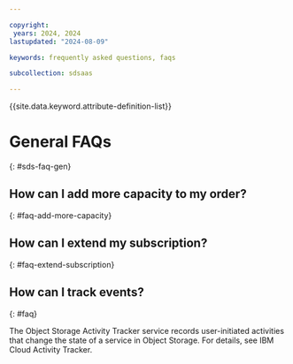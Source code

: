 ```yaml
---

copyright:
 years: 2024, 2024
lastupdated: "2024-08-09"

keywords: frequently asked questions, faqs

subcollection: sdsaas

---
```


{{site.data.keyword.attribute-definition-list}}

# General FAQs
{: #sds-faq-gen}

## How can I add more capacity to my order?
{: #faq-add-more-capacity}



## How can I extend my subscription?
{: #faq-extend-subscription}


## How can I track events?
{: #faq}

The Object Storage Activity Tracker service records user-initiated activities that change the state of a service in Object Storage. For details, see IBM Cloud Activity Tracker.

